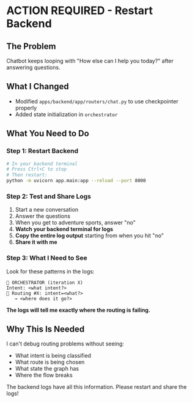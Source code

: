 # ACTION REQUIRED - Restart Backend

## The Problem
Chatbot keeps looping with "How else can I help you today?" after answering questions.

## What I Changed
- Modified `apps/backend/app/routers/chat.py` to use checkpointer properly
- Added state initialization in `orchestrator`

## What You Need to Do

### Step 1: Restart Backend

```bash
# In your backend terminal
# Press Ctrl+C to stop
# Then restart:
python -m uvicorn app.main:app --reload --port 8000
```

### Step 2: Test and Share Logs

1. Start a new conversation
2. Answer the questions
3. When you get to adventure sports, answer "no"
4. **Watch your backend terminal for logs**
5. **Copy the entire log output** starting from when you hit "no"
6. **Share it with me**

### Step 3: What I Need to See

Look for these patterns in the logs:

```
🔀 ORCHESTRATOR (iteration X)
Intent: <what intent?>
🔀 Routing #X: intent=<what?>
   → <where does it go?>
```

**The logs will tell me exactly where the routing is failing.**

## Why This Is Needed

I can't debug routing problems without seeing:
- What intent is being classified
- What route is being chosen  
- What state the graph has
- Where the flow breaks

The backend logs have all this information. Please restart and share the logs!


